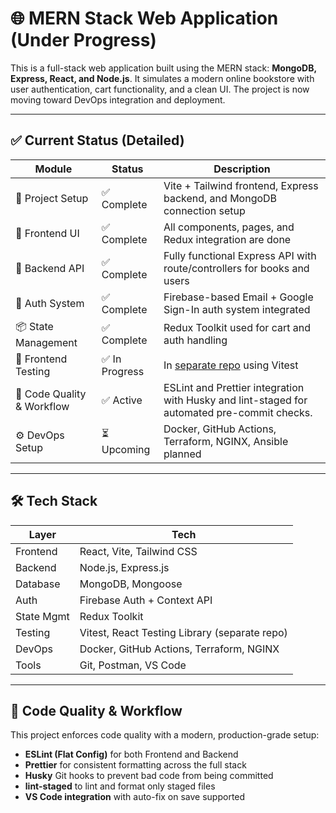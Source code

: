 # 🌐 MERN Stack Web Application (Under Progress)

This is a full-stack web application built using the MERN stack: **MongoDB, Express, React, and Node.js**. It simulates a modern online bookstore with user authentication, cart functionality, and a clean UI. The project is now moving toward DevOps integration and deployment.

---

## ✅ Current Status (Detailed)

| Module               | Status       | Description                                                                  |
|----------------------|--------------|------------------------------------------------------------------------------|
| 🎉 Project Setup      | ✅ Complete  | Vite + Tailwind frontend, Express backend, and MongoDB connection setup     |
| 🎨 Frontend UI        | ✅ Complete  | All components, pages, and Redux integration are done                        |
| 🔧 Backend API        | ✅ Complete  | Fully functional Express API with route/controllers for books and users     |
| 🔐 Auth System        | ✅ Complete  | Firebase-based Email + Google Sign-In auth system integrated                 |
| 📦 State Management   | ✅ Complete  | Redux Toolkit used for cart and auth handling                               |
| 🧪 Frontend Testing   | ✅ In Progress | In [separate repo](https://github.com/edwindominicjoseph/mern_bookstore_testing) using Vitest |
| 🧹 Code Quality & Workflow | ✅ Active     |  ESLint and Prettier integration with Husky and lint-staged for automated pre-commit checks.            |
| ⚙️ DevOps Setup       | ⏳ Upcoming  | Docker, GitHub Actions, Terraform, NGINX, Ansible planned                   |

---

## 🛠️ Tech Stack

| Layer       | Tech                                     |
|-------------|------------------------------------------|
| Frontend    | React, Vite, Tailwind CSS                |
| Backend     | Node.js, Express.js                      |
| Database    | MongoDB, Mongoose                        |
| Auth        | Firebase Auth + Context API              |
| State Mgmt  | Redux Toolkit                            |
| Testing     | Vitest, React Testing Library (separate repo) |
| DevOps      | Docker, GitHub Actions, Terraform, NGINX |
| Tools       | Git, Postman, VS Code                    |


---

## 🧹 Code Quality & Workflow

This project enforces code quality with a modern, production-grade setup:

- **ESLint (Flat Config)** for both Frontend and Backend
- **Prettier** for consistent formatting across the full stack
- **Husky** Git hooks to prevent bad code from being committed
- **lint-staged** to lint and format only staged files
- **VS Code integration** with auto-fix on save supported


